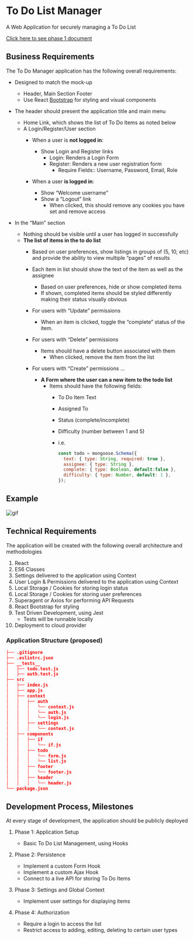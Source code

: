 # To Do List Manager

A Web Application for securely managing a To Do List

[Click here to see phase 1 document](docs/phase1.md)

## Business Requirements

The To Do Manager application has the following overall requirements:

- Designed to match the mock-up
  - Header, Main Section Footer
  - Use React [Bootstrap](https://react-bootstrap.github.io/) for styling and visual components

- The header should present the application title and main menu
  - Home Link, which shows the list of To Do Items as noted below
  - A Login/Register/User section
    - When a user is **not logged in**:
      - Show Login and Register links
        - Login: Renders a Login Form
        - Register: Renders a new user registration form
          - Require Fields:: Username, Password, Email, Role

    - When a user **is logged in**:
      - Show “Welcome username”
      - Show a “Logout” link
        - When clicked, this should remove any cookies you have set and remove access

- In the “Main” section
  - Nothing should be visible until a user has logged in successfully
  - **The list of items in the to do list**
    - Based on user preferences, show listings in groups of (5, 10, etc) and provide the ability to view multiple “pages” of results
    - Each item in list should show the text of the item as well as the assignee
      - Based on user preferences, hide or show completed items
      - If shown, completed items should be styled differently making their status visually obvious

    - For users with “Update” permissions
      - When an item is clicked, toggle the “complete” status of the item.

    - For users with “Delete” permissions
      - Items should have a delete button associated with them
        - When clicked, remove the item from the list

    - For users with “Create” permissions …
      - **A Form where the user can a new item to the todo list**
        - Items should have the following fields:
          - To Do Item Text
          - Assigned To
          - Status (complete/incomplete)
          - Difficulty (number between 1 and 5)
          - i.e.

            ```javascript
            const todo = mongoose.Schema({
              text: { type: String, required: true },
              assignee: { type: String },
              complete: { type: Boolean, default:false },
              difficulty: { type: Number, default: 1 },
            });
            ```

## Example

![gif](https://code-401-javascript-guide.s3-us-west-2.amazonaws.com/assets/todo.gif)

## Technical Requirements

The application will be created with the following overall architecture and methodologies

1. React
2. ES6 Classes
3. Settings delivered to the application using Context
4. User Login & Permissions delivered to the application using Context
5. Local Storage / Cookies for storing login status
6. Local Storage / Cookies for storing user preferences
7. Superagent or Axios for performing API Requests
8. React Bootstrap for styling
9. Test Driven Development, using Jest
     - Tests will be runnable locally
10. Deployment to cloud provider

### Application Structure (proposed)

```json
├── .gitignore
├── .eslintrc.json
├── __tests__
│   ├── todo.test.js
│   ├── auth.test.js
├── src
│   ├── index.js
│   ├── app.js
│   ├── context
│   │   ├── auth
│   │   │   └── context.js
│   │   │   └── auth.js
│   │   │   └── login.js
│   │   ├── settings
│   │   │   └── context.js
│   ├── components
│   │   ├── if
│   │   │   └── if.js
│   │   ├── todo
│   │   │   └── form.js
│   │   │   └── list.js
│   │   ├── footer
│   │   │   └── footer.js
│   │   ├── header
│   │   │   └── header.js
└── package.json
```

## Development Process, Milestones

At every stage of development, the application should be publicly deployed

1. Phase 1: Application Setup
    - Basic To Do List Management, using Hooks

2. Phase 2: Persistence
    - Implement a custom Form Hook
    - Implement a custom Ajax Hook
    - Connect to a live API for storing To Do Items

3. Phase 3: Settings and Global Context
    - Implement user settings for displaying items

4. Phase 4: Authorization
    - Require a login to access the list
    - Restrict access to adding, editing, deleting to certain user types